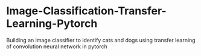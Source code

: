 # Image-Classification-Transfer-Learning-Pytorch
Building an image classifier to identify cats and dogs using transfer learning of convolution neural network in pytorch
